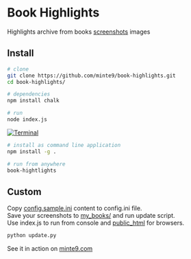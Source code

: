 # Book Highlights

Highlights archive from books [screenshots](https://github.com/minte9/book-highlights/tree/main/files_archive/my_books/book1/author1) images

## Install

~~~sh
# clone
git clone https://github.com/minte9/book-highlights.git
cd book-highlights/
~~~
~~~sh
# dependencies
npm install chalk 
~~~
~~~sh
# run 
node index.js
~~~

[![Terminal](https://www.minte9.com/lib/images/github/book-highlights/highlight_02.png)](https://www.minte9.com)

~~~sh
# install as command line application
npm install -g .

# run from anywhere
book-hightlights
~~~

## Custom

Copy [config.sample.ini](https://github.com/minte9/book-highlights/tree/main/config/config.sample.ini) content to config.ini file.  
Save your screenshots to [my_books/](https://github.com/minte9/book-highlights/tree/main/files_archive/my_books) and run update script.  
Use index.js to run from console and [public_html](https://www.minte9.com/lib/js/minte9/book-highlights/public_html/index.htm?catg=programming&id=25) for browsers.  

~~~sh
python update.py
~~~

See it in action on [minte9.com](https://www.minte9.com)
